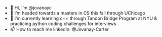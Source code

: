 - 👋 Hi, I’m @jovanayc
- 👀 I’m headed towards a masters in CS this fall through UChicago
- 🌱 I’m currently learning c++ through Tandon Bridge Program at NYU & practicing python coding challenges for interviews
- 📫 How to reach me linkedIn: @Jovanay-Carter

<!---
jovanayc/jovanayc is a ✨ special ✨ repository because its `README.md` (this file) appears on your GitHub profile.
You can click the Preview link to take a look at your changes.
--->
